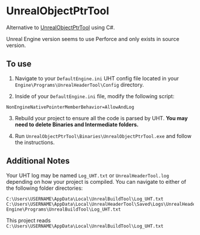# UnrealObjectPtrTool

Alternative to [UnrealObjectPtrTool](https://docs.unrealengine.com/5.0/en-US/unreal-engine-5-migration-guide/) using C#.

Unreal Engine version seems to use Perforce and only exists in source version.


## To use

1. Navigate to your `DefaultEngine.ini` UHT config file located in your `Engine\Programs\UnrealHeaderTool\Config` directory.


2. Inside of your `DefaultEngine.ini` file, modify the following script:

```
NonEngineNativePointerMemberBehavior=AllowAndLog
```


3. Rebuild your project to ensure all the code is parsed by UHT. **You may need to delete Binaries and Intermediate folders.** 


54. Run `UnrealObjectPtrTool\Binaries\UnrealObjectPtrTool.exe` and follow the instructions.

## Additional Notes

Your UHT log may be named `Log_UHT.txt` or `UnrealHeaderTool.log` depending on how your project is compiled. You can navigate to either of the following folder directories:

```
C:\Users\USERNAME\AppData\Local\UnrealBuildTool\Log_UHT.txt
C:\Users\USERNAME\AppData\Local\UnrealHeaderTool\Saved\Logs\UnrealHeaderTool.log
Engine\Programs\UnrealBuildTool\Log_UHT.txt
```

This project reads `C:\Users\USERNAME\AppData\Local\UnrealBuildTool\Log_UHT.txt`